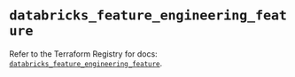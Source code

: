 # `databricks_feature_engineering_feature`

Refer to the Terraform Registry for docs: [`databricks_feature_engineering_feature`](https://registry.terraform.io/providers/databricks/databricks/1.96.0/docs/resources/feature_engineering_feature).
